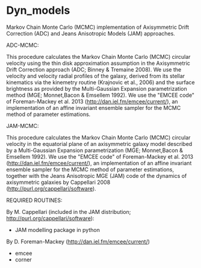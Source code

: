 # Dyn_models
Markov Chain Monte Carlo (MCMC) implementation of Axisymmetric Drift Correction (ADC) and Jeans Anisotropic Models (JAM) approaches.


ADC-MCMC:

This procedure calculates the Markov Chain Monte Carlo (MCMC) circular 
velocity using the thin disk approximation assumption in the 
Axisymmetric Drift Correction approach (ADC; Binney & Tremaine 2008).
We use the velocity and velocity radial profiles of the galaxy, derived from its stellar kinematics via the
kinemetry routine (Krajnovic et al., 2006) and the surface brightness as provided by the Multi-Gaussian Expansion 
parametrization method (MGE; Monnet,Bacon & Emsellem 1992). 
We use the "EMCEE code" of Foreman-Mackey et al. 2013 (http://dan.iel.fm/emcee/current/),
an implementation of an affine invariant ensemble sampler for the MCMC method of parameter estimations.



JAM-MCMC:

This procedure calculates the Markov Chain Monte Carlo (MCMC) circular 
velocity in the equatorial plane of an axisymmetric galaxy model described 
by a Multi-Gaussian Expansion parametrization (MGE; Monnet,Bacon & Emsellem 1992). 
We use the "EMCEE code" of Foreman-Mackey et al. 2013 (http://dan.iel.fm/emcee/current/),
an implementation of an affine invariant ensemble sampler for the MCMC method of parameter estimations,
together with the Jeans Anisotropic MGE (JAM) code of the dynamics of axisymmetric galaxies by Cappellari 2008 
(http://purl.org/cappellari/software).


REQUIRED ROUTINES:

By M. Cappellari (included in the JAM distribution; http://purl.org/cappellari/software):
  - JAM modelling package in python

By D. Foreman-Mackey (http://dan.iel.fm/emcee/current/)
  - emcee
  - corner
